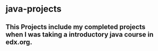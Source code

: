# java-projects
## This Projects include my completed projects when I was taking a introductory java course in edx.org.
